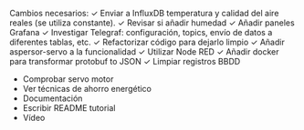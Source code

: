 Cambios necesarios:
✓ Enviar a InfluxDB temperatura y calidad del aire reales (se utiliza constante).
✓ Revisar si añadir humedad
✓ Añadir paneles Grafana
✓ Investigar Telegraf: configuración, topics, envío de datos a diferentes tablas, etc.
✓ Refactorizar código para dejarlo limpio
✓ Añadir aspersor-servo a la funcionalidad
✓ Utilizar Node RED
✓ Añadir docker para transformar protobuf to JSON
✓ Limpiar registros BBDD
- Comprobar servo motor
- Ver técnicas de ahorro energético
- Documentación
- Escribir README tutorial
- Vídeo
